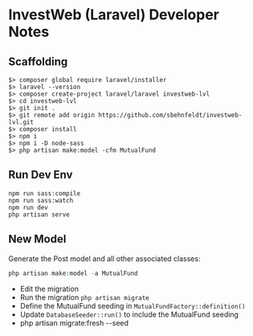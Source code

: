 # InvestWeb (Laravel) Developer Notes

## Scaffolding
```shell
$> composer global require laravel/installer
$> laravel --version
$> composer create-project laravel/laravel investweb-lvl
$> cd investweb-lvl
$> git init .
$> git remote add origin https://github.com/sbehnfeldt/investweb-lvl.git
$> composer install
$> npm i
$> npm i -D node-sass
$> php artisan make:model -cfm MutualFund  
```
## Run Dev Env
```shell
npm run sass:compile
npm run sass:watch
npm run dev
php artisan serve
```

## New Model
Generate the Post model and all other associated classes:
```php
php artisan make:model -a MutualFund
```
- Edit the migration
- Run the migration `php artisan migrate`
- Define the MutualFund seeding in `MutualFundFactory::definition()`
- Update `DatabaseSeeder::run()` to include the MutualFund seeding
- php artisan migrate:fresh --seed

